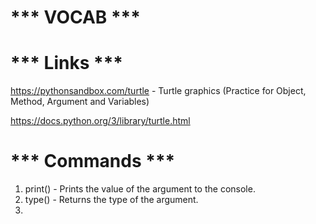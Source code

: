 # *** VOCAB ***

# *** Links ***
https://pythonsandbox.com/turtle - Turtle graphics (Practice for Object, Method, Argument and Variables)

https://docs.python.org/3/library/turtle.html



# *** Commands ***
1. print() - Prints the value of the argument to the console.
2. type() - Returns the type of the argument.
3. 